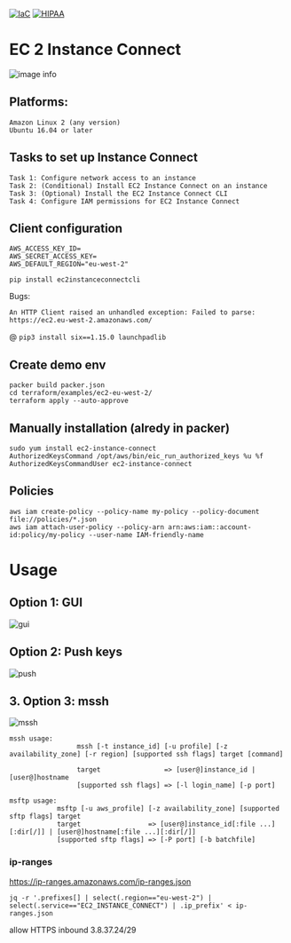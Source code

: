[![IaC](https://app.soluble.cloud/api/v1/public/badges/900d1b3f-d0b7-4d33-baed-6112d472f5ed.svg)](https://app.soluble.cloud/repos/details/github.com/nulconaux/d004-ec2-instance-connect-demo)  [![HIPAA](https://app.soluble.cloud/api/v1/public/badges/4d24c538-5c48-4a36-b65c-45e10668964e.svg)](https://app.soluble.cloud/repos/details/github.com/nulconaux/d004-ec2-instance-connect-demo)

# EC 2 Instance Connect

![image info](./images/1.png)


## Platforms:
    Amazon Linux 2 (any version)
    Ubuntu 16.04 or later

## Tasks to set up Instance Connect
```
Task 1: Configure network access to an instance
Task 2: (Conditional) Install EC2 Instance Connect on an instance
Task 3: (Optional) Install the EC2 Instance Connect CLI
Task 4: Configure IAM permissions for EC2 Instance Connect
```

## Client configuration
```
AWS_ACCESS_KEY_ID=
AWS_SECRET_ACCESS_KEY=
AWS_DEFAULT_REGION="eu-west-2"
```

`pip install ec2instanceconnectcli`

Bugs: 
```
An HTTP Client raised an unhandled exception: Failed to parse: https://ec2.eu-west-2.amazonaws.com/
```

@ `pip3 install six==1.15.0 launchpadlib`


## Create demo env

```
packer build packer.json
cd terraform/examples/ec2-eu-west-2/
terraform apply --auto-approve
```


    
## Manually installation (alredy in packer)


```
sudo yum install ec2-instance-connect
AuthorizedKeysCommand /opt/aws/bin/eic_run_authorized_keys %u %f
AuthorizedKeysCommandUser ec2-instance-connect
```

## Policies
```
aws iam create-policy --policy-name my-policy --policy-document file://policies/*.json
aws iam attach-user-policy --policy-arn arn:aws:iam::account-id:policy/my-policy --user-name IAM-friendly-name
```


# Usage

## Option 1: GUI
![gui](./images/4.png)

## Option 2: Push keys
![push](./images/2.png)

## 3. Option 3: mssh
![mssh](./images/3.png)





```
mssh usage:
                 mssh [-t instance_id] [-u profile] [-z availability_zone] [-r region] [supported ssh flags] target [command]
     
                 target                => [user@]instance_id | [user@]hostname
                 [supported ssh flags] => [-l login_name] [-p port]

msftp usage:
            msftp [-u aws_profile] [-z availability_zone] [supported sftp flags] target
            target                 => [user@]instance_id[:file ...][:dir[/]] | [user@]hostname[:file ...][:dir[/]]
            [supported sftp flags] => [-P port] [-b batchfile]
```


### ip-ranges

https://ip-ranges.amazonaws.com/ip-ranges.json

`jq -r '.prefixes[] | select(.region=="eu-west-2") | select(.service=="EC2_INSTANCE_CONNECT") | .ip_prefix' < ip-ranges.json`

allow HTTPS inbound 3.8.37.24/29

